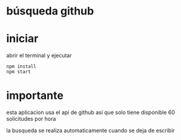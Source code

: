 # búsqueda github

# iniciar

abrir el terminal y ejecutar

```
npm install
npm start
```

# importante

esta aplicacion usa el api de github así que solo tiene disponible 60 solicitudes por hora

la busqueda se realiza automaticamente cuando se deja de escribir